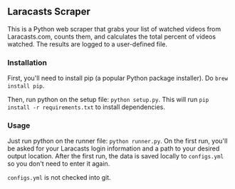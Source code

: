 ## Laracasts Scraper

This is a Python web scraper that grabs your list of watched videos from Laracasts.com, counts them, and calculates the total percent of videos watched.
The results are logged to a user-defined file.

### Installation
First, you'll need to install pip (a popular Python package installer). Do ```brew install pip```.

Then, run python on the setup file: ```python setup.py```. This will run ```pip install -r requirements.txt``` to install dependencies.

### Usage
Just run python on the runner file: ```python runner.py```. On the first run, you'll be asked for your Laracasts login information and a path to your desired output location. After the first run, the data is saved locally to ```configs.yml``` so you don't need to enter it again.

```configs.yml``` is not checked into git.